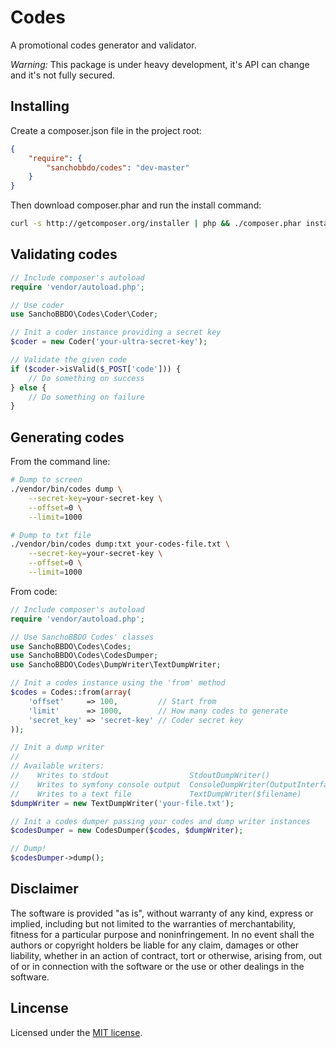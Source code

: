 Codes
=====

A promotional codes generator and validator.

*Warning:* This package is under heavy development, it's API can change and
it's not fully secured.

Installing
----------

Create a composer.json file in the project root:

```json
{
    "require": {
        "sanchobbdo/codes": "dev-master"
    }
}
```

Then download composer.phar and run the install command:

```bash
curl -s http://getcomposer.org/installer | php && ./composer.phar install
```

Validating codes
----------------

```php
// Include composer's autoload
require 'vendor/autoload.php';

// Use coder
use SanchoBBDO\Codes\Coder\Coder;

// Init a coder instance providing a secret key
$coder = new Coder('your-ultra-secret-key');

// Validate the given code
if ($coder->isValid($_POST['code'])) {
    // Do something on success
} else {
    // Do something on failure
}
```

Generating codes
----------------

From the command line:

```bash
# Dump to screen
./vendor/bin/codes dump \
    --secret-key=your-secret-key \
    --offset=0 \
    --limit=1000

# Dump to txt file
./vendor/bin/codes dump:txt your-codes-file.txt \
    --secret-key=your-secret-key \
    --offset=0 \
    --limit=1000
```

From code:

```php
// Include composer's autoload
require 'vendor/autoload.php';

// Use SanchoBBDO Codes' classes
use SanchoBBDO\Codes\Codes;
use SanchoBBDO\Codes\CodesDumper;
use SanchoBBDO\Codes\DumpWriter\TextDumpWriter;

// Init a codes instance using the 'from' method
$codes = Codes::from(array(
    'offset'     => 100,         // Start from
    'limit'      => 1000,        // How many codes to generate
    'secret_key' => 'secret-key' // Coder secret key
));

// Init a dump writer
//
// Available writers:
//    Writes to stdout                  StdoutDumpWriter()
//    Writes to symfony console output  ConsoleDumpWriter(OutputInterface $oi)
//    Writes to a text file             TextDumpWriter($filename)
$dumpWriter = new TextDumpWriter('your-file.txt');

// Init a codes dumper passing your codes and dump writer instances
$codesDumper = new CodesDumper($codes, $dumpWriter);

// Dump!
$codesDumper->dump();
```

Disclaimer
----------

The software is provided "as is", without warranty of any kind, express or
implied, including but not limited to the warranties of merchantability,
fitness for a particular purpose and noninfringement. In no event shall the
authors or copyright holders be liable for any claim, damages or other
liability, whether in an action of contract, tort or otherwise, arising from,
out of or in connection with the software or the use or other dealings in the
software.

Lincense
--------

Licensed under the [MIT license](http://opensource.org/licenses/MIT).
